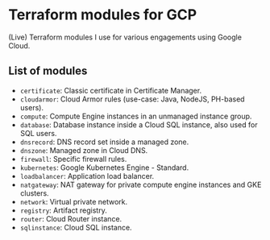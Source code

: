 
# Terraform modules for GCP

(Live) Terraform modules I use for various engagements using Google Cloud.

## List of modules

- `certificate`: Classic certificate in Certificate Manager.
- `cloudarmor`: Cloud Armor rules (use-case: Java, NodeJS, PH-based users).
- `compute`: Compute Engine instances in an unmanaged instance group.
- `database`: Database instance inside a Cloud SQL instance, also used for SQL users.
- `dnsrecord`: DNS record set inside a managed zone.
- `dnszone`: Managed zone in Cloud DNS.
- `firewall`: Specific firewall rules.
- `kubernetes`: Google Kubernetes Engine - Standard.
- `loadbalancer`: Application load balancer.
- `natgateway`: NAT gateway for private compute engine instances and GKE clusters.
- `network`: Virtual private network.
- `registry`: Artifact registry.
- `router`: Cloud Router instance.
- `sqlinstance`: Cloud SQL instance.
